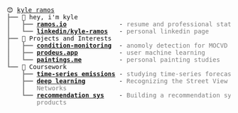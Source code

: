<pre style="font-family:Menlo,'DejaVu Sans Mono',consolas,'Courier New',monospace">😊 <a href="https://github.com/Kyle-f-r">kyle ramos</a>                                                                                       
<span style="color: #808080; text-decoration-color: #808080">┣━━ </span>👋 hey, i&#x27;m kyle                                                                                
<span style="color: #808080; text-decoration-color: #808080">┃   ┣━━ </span><span style="font-weight: bold"><a href="https://github.com/Kyle-f-r">ramos.io</a></span>              - <span style="color: #808080; text-decoration-color: #808080">resume and professional statement</span>                                   
<span style="color: #808080; text-decoration-color: #808080">┃   ┗━━ </span><span style="font-weight: bold"><a href="https://www.linkedin.com/in/kyle-ramos-339625126/">linkedin/kyle-ramos</a></span>   - <span style="color: #808080; text-decoration-color: #808080">personal linkedin page</span>                                              
<span style="color: #808080; text-decoration-color: #808080">┣━━ </span>🌱 Projects and Interests                                                                       
<span style="color: #808080; text-decoration-color: #808080">┃   ┣━━ </span><span style="font-weight: bold"><a href="https://kyle-f-r.github.io/condition-monitoring/">condition-monitoring</a></span>  - <span style="color: #808080; text-decoration-color: #808080">anomoly detection for MOCVD reactors</span>                                
<span style="color: #808080; text-decoration-color: #808080">┃   ┣━━ </span><span style="font-weight: bold"><a href="https://github.com/Kyle-f-r">prodeus.app</a></span>           - <span style="color: #808080; text-decoration-color: #808080">user machine learning</span>                                               
<span style="color: #808080; text-decoration-color: #808080">┃   ┗━━ </span><span style="font-weight: bold"><a href="https://github.com/Kyle-f-r">paintings.me</a></span>          - <span style="color: #808080; text-decoration-color: #808080">personal painting studies</span>                                           
<span style="color: #808080; text-decoration-color: #808080">┗━━ </span>🔬 Coursework                                                                                   
<span style="color: #808080; text-decoration-color: #808080">    ┣━━ </span><span style="font-weight: bold"><a href="https://github.com/Kyle-f-r">time-series emissions</a></span> - <span style="color: #808080; text-decoration-color: #808080">studying time-series forecasting methods</span>                            
<span style="color: #808080; text-decoration-color: #808080">    ┣━━ </span><span style="font-weight: bold"><a href="https://github.com/Kyle-f-r">deep learning</a></span>         - <span style="color: #808080; text-decoration-color: #808080">Recognizing the Street View Housing Number Digit using Neural </span>      
<span style="color: #808080; text-decoration-color: #808080">    ┃   </span><span style="color: #808080; text-decoration-color: #808080">Networks</span>                                                                                    
<span style="color: #808080; text-decoration-color: #808080">    ┗━━ </span><span style="font-weight: bold"><a href="https://github.com/Kyle-f-r">recommendation sys</a></span>    - <span style="color: #808080; text-decoration-color: #808080">Building a recommendation system to recommend the best Amazon </span>      
<span style="color: #808080; text-decoration-color: #808080">        </span><span style="color: #808080; text-decoration-color: #808080">products</span>                                                                                    

</pre>
